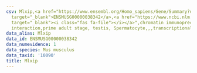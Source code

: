 ```yaml
---
csv: Mlxip,<a href="https://www.ensembl.org/Homo_sapiens/Gene/Summary?db=core;g=ENSMUSG00000038342"
  target="_blank">ENSMUSG00000038342</a>,<a href="https://www.ncbi.nlm.nih.gov/pubmed/25450459"
  target="_blank"><i class="fas fa-file"></i></a>",chromatin immunoprecipitation assay,direct
  interaction,prime adult stage, testis, Spermatocyte,,,transcriptional regulation,
data_alias: Mlxip
data_id: ENSMUSG00000038342
data_numevidence: 1
data_species: Mus musculus
data_taxid: '10090'
title: Mlxip
---
```

